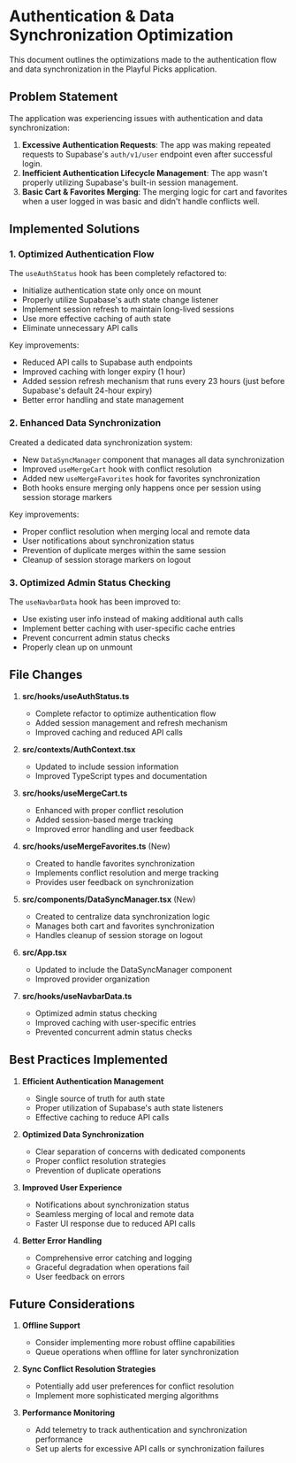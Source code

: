 # Authentication & Data Synchronization Optimization

This document outlines the optimizations made to the authentication flow and data synchronization in the Playful Picks application.

## Problem Statement

The application was experiencing issues with authentication and data synchronization:

1. **Excessive Authentication Requests**: The app was making repeated requests to Supabase's `auth/v1/user` endpoint even after successful login.
2. **Inefficient Authentication Lifecycle Management**: The app wasn't properly utilizing Supabase's built-in session management.
3. **Basic Cart & Favorites Merging**: The merging logic for cart and favorites when a user logged in was basic and didn't handle conflicts well.

## Implemented Solutions

### 1. Optimized Authentication Flow

The `useAuthStatus` hook has been completely refactored to:

- Initialize authentication state only once on mount
- Properly utilize Supabase's auth state change listener
- Implement session refresh to maintain long-lived sessions
- Use more effective caching of auth state
- Eliminate unnecessary API calls

Key improvements:

- Reduced API calls to Supabase auth endpoints
- Improved caching with longer expiry (1 hour)
- Added session refresh mechanism that runs every 23 hours (just before Supabase's default 24-hour expiry)
- Better error handling and state management

### 2. Enhanced Data Synchronization

Created a dedicated data synchronization system:

- New `DataSyncManager` component that manages all data synchronization
- Improved `useMergeCart` hook with conflict resolution
- Added new `useMergeFavorites` hook for favorites synchronization
- Both hooks ensure merging only happens once per session using session storage markers

Key improvements:

- Proper conflict resolution when merging local and remote data
- User notifications about synchronization status
- Prevention of duplicate merges within the same session
- Cleanup of session storage markers on logout

### 3. Optimized Admin Status Checking

The `useNavbarData` hook has been improved to:

- Use existing user info instead of making additional auth calls
- Implement better caching with user-specific cache entries
- Prevent concurrent admin status checks
- Properly clean up on unmount

## File Changes

1. **src/hooks/useAuthStatus.ts**

   - Complete refactor to optimize authentication flow
   - Added session management and refresh mechanism
   - Improved caching and reduced API calls

2. **src/contexts/AuthContext.tsx**

   - Updated to include session information
   - Improved TypeScript types and documentation

3. **src/hooks/useMergeCart.ts**

   - Enhanced with proper conflict resolution
   - Added session-based merge tracking
   - Improved error handling and user feedback

4. **src/hooks/useMergeFavorites.ts** (New)

   - Created to handle favorites synchronization
   - Implements conflict resolution and merge tracking
   - Provides user feedback on synchronization

5. **src/components/DataSyncManager.tsx** (New)

   - Created to centralize data synchronization logic
   - Manages both cart and favorites synchronization
   - Handles cleanup of session storage on logout

6. **src/App.tsx**

   - Updated to include the DataSyncManager component
   - Improved provider organization

7. **src/hooks/useNavbarData.ts**
   - Optimized admin status checking
   - Improved caching with user-specific entries
   - Prevented concurrent admin status checks

## Best Practices Implemented

1. **Efficient Authentication Management**

   - Single source of truth for auth state
   - Proper utilization of Supabase's auth state listeners
   - Effective caching to reduce API calls

2. **Optimized Data Synchronization**

   - Clear separation of concerns with dedicated components
   - Proper conflict resolution strategies
   - Prevention of duplicate operations

3. **Improved User Experience**

   - Notifications about synchronization status
   - Seamless merging of local and remote data
   - Faster UI response due to reduced API calls

4. **Better Error Handling**
   - Comprehensive error catching and logging
   - Graceful degradation when operations fail
   - User feedback on errors

## Future Considerations

1. **Offline Support**

   - Consider implementing more robust offline capabilities
   - Queue operations when offline for later synchronization

2. **Sync Conflict Resolution Strategies**

   - Potentially add user preferences for conflict resolution
   - Implement more sophisticated merging algorithms

3. **Performance Monitoring**
   - Add telemetry to track authentication and synchronization performance
   - Set up alerts for excessive API calls or synchronization failures
